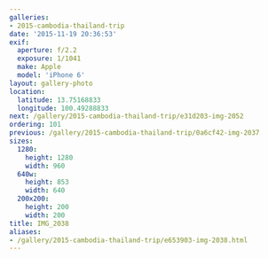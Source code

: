 ```yaml
---
galleries:
- 2015-cambodia-thailand-trip
date: '2015-11-19 20:36:53'
exif:
  aperture: f/2.2
  exposure: 1/1041
  make: Apple
  model: 'iPhone 6'
layout: gallery-photo
location:
  latitude: 13.75168833
  longitude: 100.49288833
next: /gallery/2015-cambodia-thailand-trip/e31d203-img-2052
ordering: 101
previous: /gallery/2015-cambodia-thailand-trip/0a6cf42-img-2037
sizes:
  1280:
    height: 1280
    width: 960
  640w:
    height: 853
    width: 640
  200x200:
    height: 200
    width: 200
title: IMG_2038
aliases:
- /gallery/2015-cambodia-thailand-trip/e653903-img-2038.html
---
```

